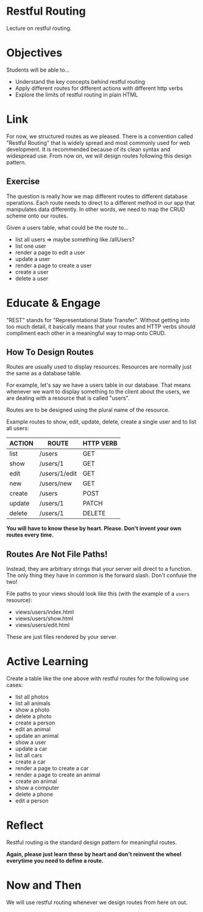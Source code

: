 # Restful Routing
Lecture on restful routing.

# Objectives
Students will be able to...

- Understand the key concepts behind restful routing
- Apply different routes for different actions with different http verbs
- Explore the limits of restful routing in plain HTML

# Link
For now, we structured routes as we pleased. There is a convention called "Restful Routing" that is widely spread and most commonly used for web development. It is recommended because of its clean syntax and widespread use. From now on, we will design routes following this design pattern.

## Exercise
The question is really how we map different routes to different database operations. Each route needs to direct to a different method in our app that manipulates data differently. In other words, we need to map the CRUD scheme onto our routes.

Given a users table, what could be the route to...

- list all users => maybe something like /allUsers?
- list one user
- render a page to edit a user
- update a user
- render a page to create a user
- create a user
- delete a user

# Educate & Engage
"REST" stands for "Representational State Transfer". Without getting into too much detail, it basically means that your routes and HTTP verbs should compliment each other in a meaningful way to map onto CRUD.

## How To Design Routes
Routes are usually used to display resources. Resources are normally just the same as a database table.

For example, let's say we have a users table in our database. That means whenever we want to display something to the client about the users, we are dealing with a resource that is called "users".

Routes are to be designed using the plural name of the resource.

Example routes to show, edit, update, delete, create a single user and to list all users:

| ACTION | ROUTE         | HTTP VERB |
|--------|---------------|-----------|
| list   | /users        | GET       |
| show   | /users/1      | GET       |
| edit   | /users/1/edit | GET       |
| new    | /users/new    | GET       |
| create | /users        | POST      |
| update | /users/1      | PATCH     |
| delete | /users/1      | DELETE    |

**You will have to know these by heart. Please. Don't invent your own routes every time.**

## Routes Are Not File Paths!
Instead, they are arbitrary strings that your server will direct to a function. The only thing they have in common is the forward slash. Don't confuse the two!

File paths to your views should look like this (with the example of a `users` resource):

- views/users/index.html
- views/users/show.html
- views/users/edit.html

These are just files rendered by your server.

# Active Learning
Create a table like the one above with restful routes for the following use cases:

- list all photos
- list all animals
- show a photo
- delete a photo
- create a person
- edit an animal
- update an animal
- show a user
- update a car
- list all cars
- create a car
- render a page to create a car
- render a page to create an animal
- create an animal
- show a computer
- delete a phone
- edit a person

# Reflect
Restful routing is the standard design pattern for meaningful routes.

**Again, please just learn these by heart and don't reinvent the wheel everytime you need to define a route.**

# Now and Then
We will use restful routing whenever we design routes from here on out.

